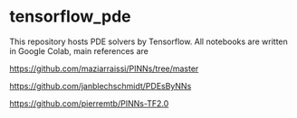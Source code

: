 # tensorflow_pde

This repository hosts PDE solvers by Tensorflow. All notebooks are written in Google Colab, main references are

https://github.com/maziarraissi/PINNs/tree/master

https://github.com/janblechschmidt/PDEsByNNs

https://github.com/pierremtb/PINNs-TF2.0
